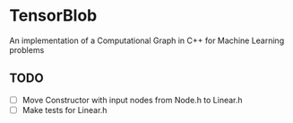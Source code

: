 # TensorBlob
An implementation of a Computational Graph in C++ for Machine Learning problems

## TODO

* [ ] Move Constructor with input nodes from Node.h to Linear.h
* [ ] Make tests for Linear.h

